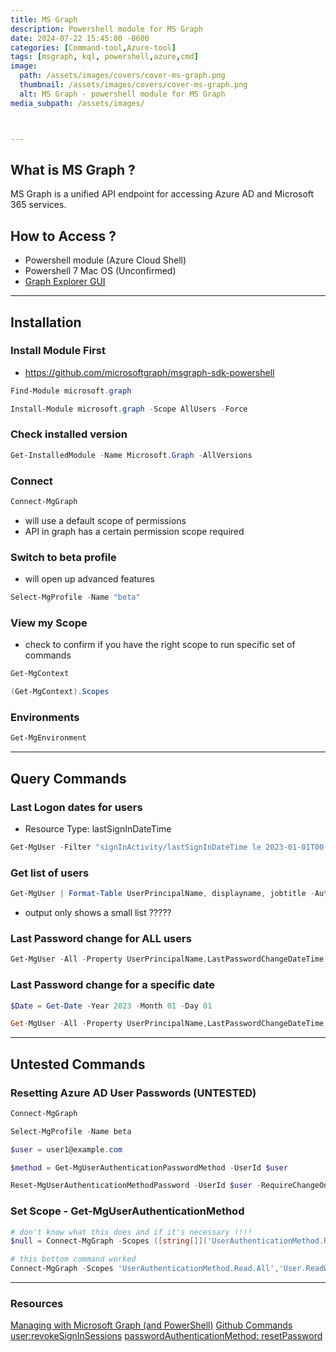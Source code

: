 ```yaml
---
title: MS Graph
description: Powershell module for MS Graph
date: 2024-07-22 15:45:00 -0600
categories: [Command-tool,Azure-tool]
tags: [msgraph, kql, powershell,azure,cmd]
image:
  path: /assets/images/covers/cover-ms-graph.png
  thumbnail: /assets/images/covers/cover-ms-graph.png
  alt: MS Graph - powershell module for MS Graph
media_subpath: /assets/images/



---
```

## What is MS Graph ?

MS Graph is a unified API endpoint for accessing Azure AD and Microsoft 365 services.

## How to Access ?

- Powershell module (Azure Cloud Shell)
- Powershell 7 Mac OS (Unconfirmed)
- [Graph Explorer GUI](https://developer.microsoft.com/graph/graph-explorer0)

---------------------------------------------------

## Installation

### Install Module First

- https://github.com/microsoftgraph/msgraph-sdk-powershell

```powershell
Find-Module microsoft.graph

Install-Module microsoft.graph -Scope AllUsers -Force
```

### Check installed version

```powershell
Get-InstalledModule -Name Microsoft.Graph -AllVersions
```

### Connect

```powershell
Connect-MgGraph
```

- will use a default scope of permissions
- API in graph has a certain permission scope required

### Switch to beta profile

- will open up advanced features

```powershell
Select-MgProfile -Name "beta"
```

### View my Scope

- check to confirm if you have the right scope to run specific set of commands

```powershell
Get-MgContext

(Get-MgContext).Scopes
```

### Environments

```powershell
Get-MgEnvironment
```

---

## Query Commands

### Last Logon dates for users

- Resource Type: lastSignInDateTime

```powershell
Get-MgUser -Filter "signInActivity/lastSignInDateTime le 2023-01-01T00:00:00Z" | Format-Table UserPrincipalName, displayname -AutoSize
```

### Get list of users

```powershell
Get-MgUser | Format-Table UserPrincipalName, displayname, jobtitle -AutoSize
```

- output only shows a small list ?????

### Last Password change for ALL users

```powershell
Get-MgUser -All -Property UserPrincipalName,LastPasswordChangeDateTime | Select-Object UserPrincipalName,LastPasswordChangeDateTime
```

### Last Password change for a specific date

```powershell
$Date = Get-Date -Year 2023 -Month 01 -Day 01

Get-MgUser -All -Property UserPrincipalName,LastPasswordChangeDateTime | Where-Object { $_.LastPasswordChangeDateTime.Date -ge $Date } | Select-Object UserPrincipalName,LastPasswordChangeDateTime
```

---

## Untested Commands

### Resetting Azure AD User Passwords (UNTESTED)

```powershell
Connect-MgGraph

Select-MgProfile -Name beta

$user = user1@example.com

$method = Get-MgUserAuthenticationPasswordMethod -UserId $user

Reset-MgUserAuthenticationMethodPassword -UserId $user -RequireChangeOnNextSignIn -AuthenticationMethodId $method.id -NewPassword "zQ7!Ra3MM6ha"
```

### Set Scope - Get-MgUserAuthenticationMethod

```powershell
# don't know what this does and if it's necessary !!!!
$null = Connect-MgGraph -Scopes ([string[]]('UserAuthenticationMethod.Read.All','User.ReadWrite.All')) -TenantId $TenantId -Environment 'Global' -ContextScope 'Process'

# this bottom command worked
Connect-MgGraph -Scopes 'UserAuthenticationMethod.Read.All','User.ReadWrite.All'

```

---

### Resources

[Managing with Microsoft Graph (and PowerShell)](https://www.youtube.com/watch?v=bF8vkzXJsAY&t=150s)
[Github Commands](https://github.com/johnthebrit/RandomStuff/blob/master/AzureAD/MGAADDemo.ps1)
[user:revokeSignInSessions](https://learn.microsoft.com/en-us/graph/api/user-revokesigninsessions?view=graph-rest-beta&tabs=http)
[passwordAuthenticationMethod: resetPassword](https://learn.microsoft.com/en-us/graph/api/authenticationmethod-resetpassword?view=graph-rest-beta&tabs=http)
